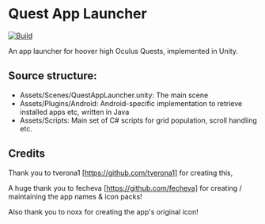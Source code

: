 # Quest App Launcher

[![Build](https://github.com/HooverHigh/QuestAppLauncher/actions/workflows/build.yml/badge.svg?branch=master)](https://github.com/HooverHigh/QuestAppLauncher/actions/workflows/build.yml)

An app launcher for hoover high Oculus Quests, implemented in Unity.

## Source structure:
- Assets/Scenes/QuestAppLauncher.unity: The main scene
- Assets/Plugins/Android: Android-specific implementation to retrieve installed apps etc, written in Java
- Assets/Scripts: Main set of C# scripts for grid population, scroll handling etc.

## Credits

Thank you to tverona1 [https://github.com/tverona1] for creating this,

A huge thank you to fecheva [https://github.com/fecheva] for creating / maintaining the app names & icon packs!

Also thank you to noxx for creating the app's original icon!
